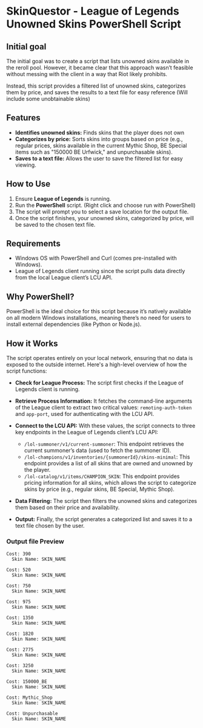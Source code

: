 
# SkinQuestor - League of Legends Unowned Skins PowerShell Script




## Initial goal
The initial goal was to create a script that lists unowned skins available in the reroll pool. However, it became clear that this approach wasn’t feasible without messing with the client in a way that Riot likely prohibits.

Instead, this script provides a filtered list of unowned skins, categorizes them by price, and saves the results to a text file for easy reference (Will include some unobtainable skins)


## Features

- **Identifies unowned skins:** Finds skins that the player does not own
- **Categorizes by price:** Sorts skins into groups based on price (e.g., regular prices, skins available in the current Mythic Shop, BE Special items such as "150000 BE Urfwick," and unpurchasable skins).
- **Saves to a text file:** Allows the user to save the filtered list for easy viewing.


## How to Use
1. Ensure **League of Legends** is running.
2. Run the **PowerShell** script. (Right click and choose run with PowerShell)
3. The script will prompt you to select a save location for the output file.
4. Once the script finishes, your unowned skins, categorized by price, will be saved to the chosen text file.
## Requirements

- Windows OS with PowerShell and Curl (comes pre-installed with Windows).
- League of Legends client running since the script pulls data directly from the local League client’s LCU API.

## Why PowerShell?

PowerShell is the ideal choice for this script because it’s natively available on all modern Windows installations, meaning there’s no need for users to install external dependencies (like Python or Node.js).
## How it Works
The script operates entirely on your local network, ensuring that no data is exposed to the outside internet. Here's a high-level overview of how the script functions:

- **Check for League Process:** The script first checks if the League of Legends client is running.
- **Retrieve Process Information:** It fetches the command-line arguments of the League client to extract two critical values: `remoting-auth-token` and `app-port`, used for authenticating with the LCU API.
- **Connect to the LCU API:** With these values, the script connects to three key endpoints in the League of Legends client’s LCU API:
    - `/lol-summoner/v1/current-summoner`: This endpoint retrieves the current summoner’s data (used to fetch the summoner ID).
    - `/lol-champions/v1/inventories/{summonerId}/skins-minimal`: This endpoint provides a list of all skins that are owned and unowned by the player.
    - `/lol-catalog/v1/items/CHAMPION_SKIN`: This endpoint provides pricing information for all skins, which allows the script to categorize skins by price (e.g., regular skins, BE Special, Mythic Shop).

- **Data Filtering:** The script then filters the unowned skins and categorizes them based on their price and availability.
- **Output:** Finally, the script generates a categorized list and saves it to a text file chosen by the user.


### Output file Preview

```
Cost: 390
  Skin Name: SKIN_NAME

Cost: 520
  Skin Name: SKIN_NAME

Cost: 750
  Skin Name: SKIN_NAME

Cost: 975
  Skin Name: SKIN_NAME

Cost: 1350
  Skin Name: SKIN_NAME

Cost: 1820
  Skin Name: SKIN_NAME

Cost: 2775
  Skin Name: SKIN_NAME

Cost: 3250
  Skin Name: SKIN_NAME

Cost: 150000_BE
  Skin Name: SKIN_NAME

Cost: Mythic_Shop
  Skin Name: SKIN_NAME

Cost: Unpurchasable
  Skin Name: SKIN_NAME
```